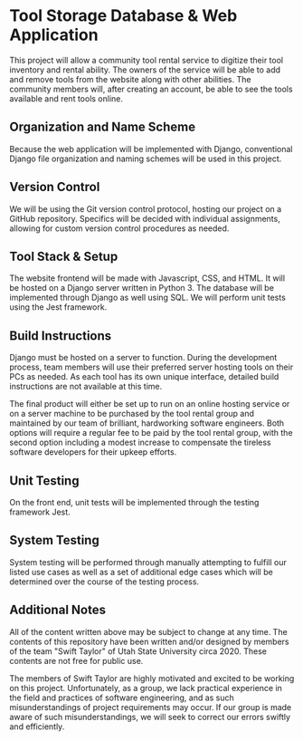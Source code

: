 ﻿# Tool Storage Database & Web Application
This project will allow a community tool rental service to digitize their tool inventory and rental ability. The owners of the service will be able to add and remove tools from the website along with other abilities. The community members will, after creating an account, be able to see the tools available and rent tools online. 

## Organization and Name Scheme
Because the web application will be implemented with Django, conventional Django file organization and naming schemes will be used in this project. 

## Version Control
We will be using the Git version control protocol, hosting our project on a GitHub repository. Specifics will be decided with individual assignments, allowing for custom version control procedures as needed. 

## Tool Stack & Setup
The website frontend will be made with Javascript, CSS, and HTML. It will be hosted on a Django server written in Python 3. The database will be implemented through Django as well using SQL. We will perform unit tests using the Jest framework. 

## Build Instructions
Django must be hosted on a server to function. During the development process, team members will use their preferred server hosting tools on their PCs as needed. As each tool has its own unique interface, detailed build instructions are not available at this time. 

The final product will either be set up to run on an online hosting service or on a server machine to be purchased by the tool rental group and maintained by our team of brilliant, hardworking software engineers. Both options will require a regular fee to be paid by the tool rental group, with the second option including a modest increase to compensate the tireless software developers for their upkeep efforts.
## Unit Testing
On the front end, unit tests will be implemented through the testing framework Jest. 
## System Testing
System testing will be performed through manually attempting to fulfill our listed use cases as well as a set of additional edge cases which will be determined over the course of the testing process. 
## Additional Notes
All of the content written above may be subject to change at any time. The contents of this repository have been written and/or designed by members of the team "Swift Taylor" of Utah State University circa 2020. These contents are not free for public use. 

The members of Swift Taylor are highly motivated and excited to be working on this project. Unfortunately, as a group, we lack practical experience in the field and practices of software engineering, and as such misunderstandings of project requirements may occur. If our group is made aware of such misunderstandings, we will seek to correct our errors swiftly and efficiently. 
